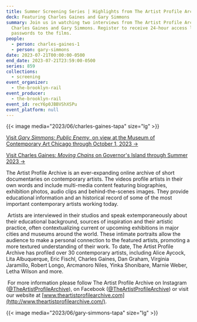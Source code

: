 ```yaml
---
title: Summer Screening Series | Highlights from The Artist Profile Archive
deck: Featuring Charles Gaines and Gary Simmons
summary: Join us in watching two interviews from The Artist Profile Archive with
  Charles Gaines and Gary Simmons. Register to receive 24-hour access links and
  passwords to the films.
people:
  - person: charles-gaines-1
  - person: gary-simmons
date: 2023-07-21T00:00:00-0500
end_date: 2023-07-21T23:59:00-0500
series: 859
collections:
  - screening
event_organizer:
  - the-brooklyn-rail
event_producer:
  - the-brooklyn-rail
event_id: recY6p0JBBVShXSPu
event_platform: null
---
```

{{< image media="2023/06/charles-gaines-tapa" size="lg" >}}

[V﻿isit *Gary Simmons: Public Enemy*, on view at the Museum of Contemporary Art Chicago through October 1, 2023 →](https://visit.mcachicago.org/exhibitions/gary-simmons-public-enemy/)

[V﻿isit Charles Gaines: *Moving Chains* on Governor's Island through Summer 2023 →](https://creativetime.org/american-manifest-part-two/)

[](https://brooklynrail.org/events/2022/08/12/charles-gaines-the-american-manifest/)[](https://creativetime.org/american-manifest-part-two/)The Artist Profile Archive is an ever-expanding online archive of short documentaries on contemporary artists. The videos profile artists in their own words and include multi-media content featuring biographies, exhibition photos, audio clips and behind-the-scenes images. They provide educational information and an historical record of some of the most important contemporary artists working today.

 Artists are interviewed in their studios and speak extemporaneously about their educational background, sources of inspiration and their artistic practice, often contextualizing current or upcoming exhibitions in major cities and museums around the world. These intimate portraits allow the audience to make a personal connection to the featured artists, promoting a more textured understanding of their work. To date, The Artist Profile Archive has profiled over 30 contemporary artists, including Alice Aycock, Lita Albuquerque, Eric Fischl, Charles Gaines, Dan Graham, Virginia Jaramillo, Robert Longo, Arcmanoro Niles, Yinka Shonibare, Marnie Weber, Letha Wilson and more.

 For more information please follow The Artist Profile Archive on Instagram ([@TheArtistProfileArchive](https://www.instagram.com/theartistprofilearchive/)), on Facebook ([@TheArtistProfileArchive](https://www.facebook.com/theartistprofilearchive)) or visit our website at [www.theartistprofilearchive.​com](http://www.theartistprofilearchive.com/).

{{< image media="2023/06/gary-simmons-tapa" size="lg" >}}